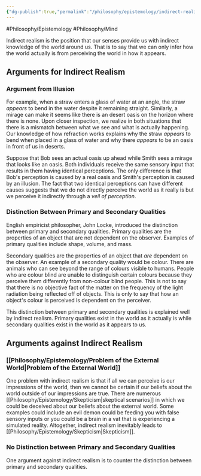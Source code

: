```yaml
---
{"dg-publish":true,"permalink":"/philosophy/epistemology/indirect-realism/"}
---
```


#Philosophy/Epistemology 
#Philosophy/Mind 

Indirect realism is the position that our senses provide us with indirect knowledge of the world around us. That is to say that we can only infer how the world actually is from perceiving the world in how it appears.
## Arguments for Indirect Realism

### Argument from Illusion

For example, when a straw enters a glass of water at an angle, the straw *appears* to bend in the water despite it remaining straight. Similarly, a mirage can make it seems like there is an desert oasis on the horizon where there is none. Upon closer inspection, we realize in both situations that there is a mismatch between what we see and what is actually happening. Our knowledge of how refraction works explains why the straw *appears* to bend when placed in a glass of water and why there *appears* to be an oasis in front of us in deserts.

Suppose that Bob sees an actual oasis up ahead while Smith sees a mirage that looks like an oasis. Both individuals receive the same sensory input that results in them having identical perceptions. The only difference is that Bob's perception is caused by a real oasis and Smith's perception is caused by an illusion. The fact that two identical perceptions can have different causes suggests that we do not directly perceive the world as it really is but we perceive it indirectly through a *veil of perception*.
### Distinction Between Primary and Secondary Qualities

English empiricist philosopher, John Locke, introduced the distinction between primary and secondary qualities. Primary qualities are the properties of an object that are not dependent on the observer. Examples of primary qualities include shape, volume, and mass.

Secondary qualities are the properties of an object that *are* dependent on the observer. An example of a secondary quality would be colour. There are animals who can see beyond the range of colours visible to humans. People who are colour blind are unable to distinguish certain colours because they perceive them differently from non-colour blind people. This is not to say that there is no objective fact of the matter on the frequency of the light radiation being reflected off of objects. This is only to say that how an object's colour is perceived is dependent on the perceiver.

This distinction between primary and secondary qualities is explained well by indirect realism. Primary qualities exist in the world as it actually is while secondary qualities exist in the world as it appears to us.
## Arguments against Indirect Realism

### [[Philosophy/Epistemology/Problem of the External World\|Problem of the External World]]

One problem with indirect realism is that if all we can perceive is our impressions of the world, then we cannot be certain if our beliefs about the world outside of our impressions are true. There are numerous [[Philosophy/Epistemology/Skepticism\|skeptical scenarios]] in which we could be deceived about our beliefs about the external world. Some examples could include an evil demon could be feeding you with false sensory inputs or you could be a brain in a vat that is experiencing a simulated reality. Altogether, indirect realism inevitably leads to [[Philosophy/Epistemology/Skepticism\|Skepticism]].
### No Distinction between Primary and Secondary Qualities

One argument against indirect realism is to counter the distinction between primary and secondary qualities.
